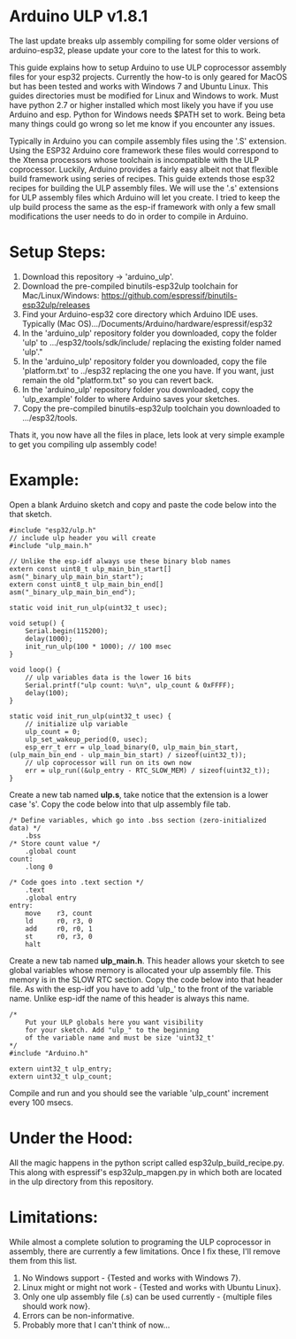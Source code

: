 Arduino ULP v1.8.1
==================
The last update breaks ulp assembly compiling for some older versions of arduino-esp32, please update your core to the latest for this to work.

This guide explains how to setup Arduino to use ULP coprocessor assembly files for your esp32 projects. Currently the how-to is only geared for MacOS but has been tested and works with Windows 7 and Ubuntu Linux. This guides directories must be modified for Linux and Windows to work. Must have python 2.7 or higher installed which most likely you have if you use Arduino and esp. Python for Windows needs $PATH set to work. Being beta many things could go wrong so let me know if you encounter any issues.

Typically in Arduino you can compile assembly files using the '.S' extension. Using the ESP32 Arduino core framework these files would correspond to the Xtensa processors whose toolchain is incompatible with the ULP coprocessor. Luckily, Arduino provides a fairly easy albeit not that flexible build framework using series of recipes. This guide extends those esp32 recipes for building the ULP assembly files. We will use the '.s' extensions for ULP assembly files which Arduino will let you create. I tried to keep the ulp build process the same as the esp-if framework with only a few small modifications the user needs to do in order to compile in Arduino.

Setup Steps:
============
1. Download this repository -> 'arduino_ulp'.
2. Download the pre-compiled binutils-esp32ulp toolchain for Mac/Linux/Windows: https://github.com/espressif/binutils-esp32ulp/releases
3. Find your Arduino-esp32 core directory which Arduino IDE uses. Typically (Mac OS).../Documents/Arduino/hardware/espressif/esp32
4. In the 'arduino_ulp' repository folder you downloaded, copy the folder 'ulp' to .../esp32/tools/sdk/include/ replacing the existing folder named 'ulp'."
5. In the 'arduino_ulp' repository folder you downloaded, copy the file 'platform.txt' to ../esp32 replacing the one you have. If you want, just remain the old "platform.txt" so you can revert back.
6. In the 'arduino_ulp' repository folder you downloaded, copy the 'ulp_example' folder to where Arduino saves your sketches. 
7. Copy the pre-compiled binutils-esp32ulp toolchain you downloaded to .../esp32/tools.

Thats it, you now have all the files in place, lets look at very simple example to get you compiling ulp assembly code!

Example:
========
Open a blank Arduino sketch and copy and paste the code below into the that sketch.
```
#include "esp32/ulp.h"
// include ulp header you will create
#include "ulp_main.h"

// Unlike the esp-idf always use these binary blob names
extern const uint8_t ulp_main_bin_start[] asm("_binary_ulp_main_bin_start");
extern const uint8_t ulp_main_bin_end[]   asm("_binary_ulp_main_bin_end");

static void init_run_ulp(uint32_t usec);

void setup() {
    Serial.begin(115200);
    delay(1000);
    init_run_ulp(100 * 1000); // 100 msec
}

void loop() {
    // ulp variables data is the lower 16 bits
    Serial.printf("ulp count: %u\n", ulp_count & 0xFFFF);
    delay(100);
}

static void init_run_ulp(uint32_t usec) {
    // initialize ulp variable
    ulp_count = 0;
    ulp_set_wakeup_period(0, usec);
    esp_err_t err = ulp_load_binary(0, ulp_main_bin_start, (ulp_main_bin_end - ulp_main_bin_start) / sizeof(uint32_t));
    // ulp coprocessor will run on its own now
    err = ulp_run((&ulp_entry - RTC_SLOW_MEM) / sizeof(uint32_t));
}
```

Create a new tab named <b>ulp.s</b>, take notice that the extension is a lower case 's'. Copy the code below into that ulp assembly file tab.
```
/* Define variables, which go into .bss section (zero-initialized data) */
    .bss
/* Store count value */
    .global count
count:
    .long 0

/* Code goes into .text section */
    .text
    .global entry
entry:
    move    r3, count
    ld      r0, r3, 0 
    add     r0, r0, 1
    st      r0, r3, 0
    halt
```

Create a new tab named <b>ulp_main.h</b>. This header allows your sketch to see global variables whose memory is allocated your ulp assembly file. This memory is in the SLOW RTC section. Copy the code below into that header file. As with the esp-idf you have to add 'ulp_' to the front of the variable name. Unlike esp-idf the name of this header is always this name.
```
/*
    Put your ULP globals here you want visibility
    for your sketch. Add "ulp_" to the beginning
    of the variable name and must be size 'uint32_t'
*/
#include "Arduino.h"

extern uint32_t ulp_entry;
extern uint32_t ulp_count;
```

Compile and run and you should see the variable 'ulp_count' increment every 100 msecs.

Under the Hood:
===============
All the magic happens in the python script called esp32ulp_build_recipe.py. This along with espressif's esp32ulp_mapgen.py in which both are located in the ulp directory from this repository.

Limitations:
============
While almost a complete solution to programing the ULP coprocessor in assembly, there are currently a few limitations. Once I fix these, I'll remove them from this list.

1. No Windows support - {Tested and works with Windows 7}.
2. Linux might or might not work - {Tested and works with Ubuntu Linux}.
3. Only one ulp assembly file (.s) can be used currently - {multiple files should work now}. 
4. Errors can be non-informative.
5. Probably more that I can't think of now...
